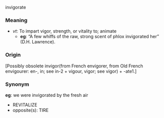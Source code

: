 invigorate
### Meaning
+ _vt_: To impart vigor, strength, or vitality to; animate
    + __eg__: “A few whiffs of the raw, strong scent of phlox invigorated her” (D.H. Lawrence).

### Origin

[Possibly obsolete invigor(from French envigorer, from Old French envigourer: en-, in; see in-2 + vigour, vigor; see vigor) + -ate1.]

### Synonym

__eg__: we were invigorated by the fresh air

+ REVITALIZE
+ opposite(s): TIRE


